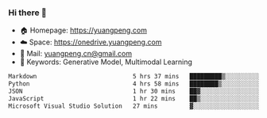 ### Hi there 👋

- 🏠 Homepage: https://yuangpeng.com
- ☁️ Space: https://onedrive.yuangpeng.com
- 📧 Mail: yuangpeng.cn@gmail.com
- 🌅 Keywords: Generative Model, Multimodal Learning

<!--
**yuangpeng/yuangpeng** is a ✨ _special_ ✨ repository because its `README.md` (this file) appears on your GitHub profile.

Here are some ideas to get you started:

- 🔭 I’m currently working on ...
- 🌱 I’m currently learning ...
- 👯 I’m looking to collaborate on ...
- 🤔 I’m looking for help with ...
- 💬 Ask me about ...
- 📫 How to reach me: ...
- 😄 Pronouns: ...
- ⚡ Fun fact: ...
-->

<!--START_SECTION:waka-->

```txt
Markdown                           5 hrs 37 mins   █████████▒░░░░░░░░░░░░░░░   37.67 %
Python                             4 hrs 58 mins   ████████▒░░░░░░░░░░░░░░░░   33.34 %
JSON                               1 hr 30 mins    ██▓░░░░░░░░░░░░░░░░░░░░░░   10.04 %
JavaScript                         1 hr 22 mins    ██▒░░░░░░░░░░░░░░░░░░░░░░   09.18 %
Microsoft Visual Studio Solution   27 mins         ▓░░░░░░░░░░░░░░░░░░░░░░░░   03.10 %
```

<!--END_SECTION:waka-->
